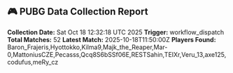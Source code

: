 ## 🎮 PUBG Data Collection Report
**Collection Date:** Sat Oct 18 12:32:18 UTC 2025
**Trigger:** workflow_dispatch
**Total Matches:** 52
**Latest Match:** 2025-10-18T11:50:00Z
**Players Found:** Baron_Frajeris,Hyottokko,Kilma9,Majk_the_Reaper,Mar-0,MattoniusCZE,Pecasss,Qcq8S6bSSf06E,RESTSahin,TEIXr,Veru_13,axe125,codufus,meRy_cz
